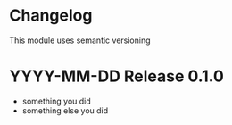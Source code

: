 # Changelog

This module uses semantic versioning

# YYYY-MM-DD Release 0.1.0
* something you did
* something else you did
